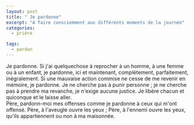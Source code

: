 ```yaml
---
layout: post
title: " Je pardonne"
excerpt: "A faire consciemment aux différents moments de la journée"
categories:
  - prière

tags: 
  - pardon
---
```


Je pardonne. Si j'ai quelquechose à reprocher à un homme, à une femme ou à un enfant, je pardonne, ici et maintenant, complètement, parfaitement, inégralement. Si une mauvaise action commise ne cesse de me revenir en mémoire, je pardonne. Je ne cherche pas à punir personne ; je ne cherche pas à prendre ma revanche, je n'exige aucune justice. Je libère chacun et quiconque et le laisse aller.  
Père, pardonn-moi mes offenses comme je pardonne à ceux qui m'ont offensé. Père, à l'aveugle ouvre les yeux ; Père, à l'ennemi ouvre les yeux, qu'ils appartiennent ou non à ma maisonnée.
